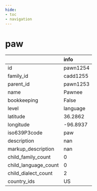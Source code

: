 ```yaml
---
hide:
- toc
- navigation
---
```

# paw
|                      | info     |
|:---------------------|:---------|
| id                   | pawn1254 |
| family_id            | cadd1255 |
| parent_id            | pawn1253 |
| name                 | Pawnee   |
| bookkeeping          | False    |
| level                | language |
| latitude             | 36.2862  |
| longitude            | -96.8937 |
| iso639P3code         | paw      |
| description          | nan      |
| markup_description   | nan      |
| child_family_count   | 0        |
| child_language_count | 0        |
| child_dialect_count  | 2        |
| country_ids          | US       |